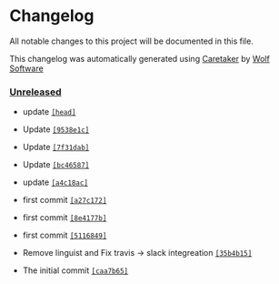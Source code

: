 # Changelog

All notable changes to this project will be documented in this file.


This changelog was automatically generated using [Caretaker](https://github.com/DevelopersToolbox/caretaker) by [Wolf Software](https://github.com/WolfSoftware)

### [Unreleased](https://github.com/DockerToolbox/tfenv/compare/v0.1.0...HEAD)

- update [`[head]`](https://github.com/DockerToolbox/tfenv/commit/)

- Update [`[9538e1c]`](https://github.com/DockerToolbox/tfenv/commit/9538e1c791c68ddf12cc877b0500905057c90921)

- Update [`[7f31dab]`](https://github.com/DockerToolbox/tfenv/commit/7f31dabde51917cfcb84e2af29b861c6ca3dfa77)

- Update [`[bc46587]`](https://github.com/DockerToolbox/tfenv/commit/bc46587826ee294091a27c9cb0affd0784563fce)

- update [`[a4c18ac]`](https://github.com/DockerToolbox/tfenv/commit/a4c18acd9aa8b772dcdb54b7f2cd06c0018a8b36)

- first commit [`[a27c172]`](https://github.com/DockerToolbox/tfenv/commit/a27c172592c99d033e5f016ec397bfa371645f85)

- first commit [`[8e4177b]`](https://github.com/DockerToolbox/tfenv/commit/8e4177b41ecefbb4306fedc349353b91041e04a5)

- first commit [`[5116849]`](https://github.com/DockerToolbox/tfenv/commit/5116849a11d280a20f847f9e31699b4bd8b70857)

- Remove linguist and Fix travis -> slack integreation [`[35b4b15]`](https://github.com/DockerToolbox/tfenv/commit/35b4b15951a7706e555e131543d26c444900e368)

- The initial commit [`[caa7b65]`](https://github.com/DockerToolbox/tfenv/commit/caa7b65ffbcd7f0253028a223e497bb70b4d7c26)

